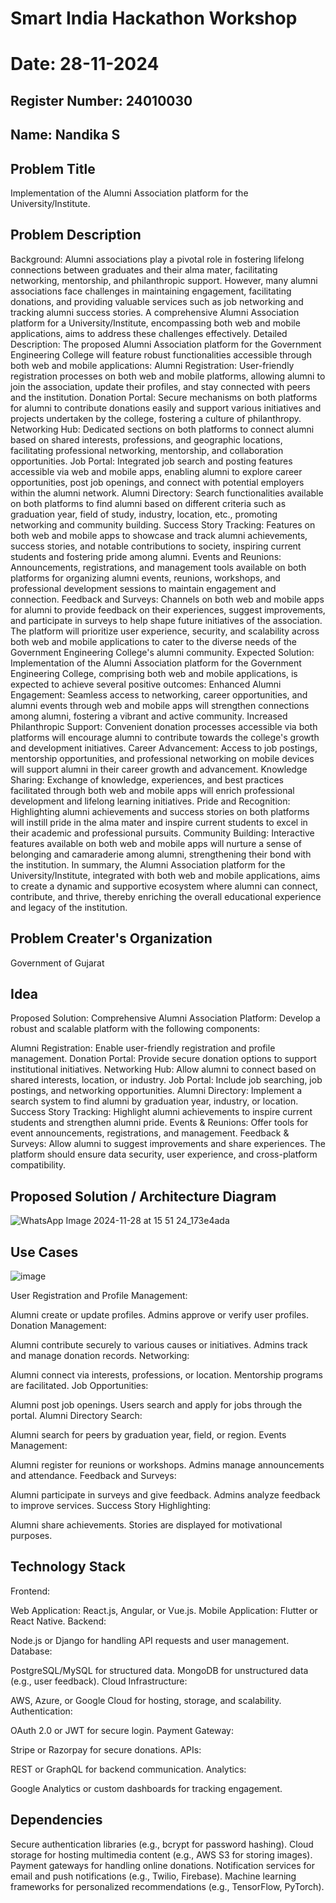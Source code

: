 # Smart India Hackathon Workshop
# Date: 28-11-2024
## Register Number: 24010030
## Name: Nandika S
## Problem Title
Implementation of the Alumni Association platform for the University/Institute.
## Problem Description
Background: Alumni associations play a pivotal role in fostering lifelong connections between graduates and their alma mater, facilitating networking, mentorship, and philanthropic support. However, many alumni associations face challenges in maintaining engagement, facilitating donations, and providing valuable services such as job networking and tracking alumni success stories. A comprehensive Alumni Association platform for a University/Institute, encompassing both web and mobile applications, aims to address these challenges effectively. Detailed Description: The proposed Alumni Association platform for the Government Engineering College will feature robust functionalities accessible through both web and mobile applications: Alumni Registration: User-friendly registration processes on both web and mobile platforms, allowing alumni to join the association, update their profiles, and stay connected with peers and the institution. Donation Portal: Secure mechanisms on both platforms for alumni to contribute donations easily and support various initiatives and projects undertaken by the college, fostering a culture of philanthropy. Networking Hub: Dedicated sections on both platforms to connect alumni based on shared interests, professions, and geographic locations, facilitating professional networking, mentorship, and collaboration opportunities. Job Portal: Integrated job search and posting features accessible via web and mobile apps, enabling alumni to explore career opportunities, post job openings, and connect with potential employers within the alumni network. Alumni Directory: Search functionalities available on both platforms to find alumni based on different criteria such as graduation year, field of study, industry, location, etc., promoting networking and community building. Success Story Tracking: Features on both web and mobile apps to showcase and track alumni achievements, success stories, and notable contributions to society, inspiring current students and fostering pride among alumni. Events and Reunions: Announcements, registrations, and management tools available on both platforms for organizing alumni events, reunions, workshops, and professional development sessions to maintain engagement and connection. Feedback and Surveys: Channels on both web and mobile apps for alumni to provide feedback on their experiences, suggest improvements, and participate in surveys to help shape future initiatives of the association. The platform will prioritize user experience, security, and scalability across both web and mobile applications to cater to the diverse needs of the Government Engineering College's alumni community. Expected Solution: Implementation of the Alumni Association platform for the Government Engineering College, comprising both web and mobile applications, is expected to achieve several positive outcomes: Enhanced Alumni Engagement: Seamless access to networking, career opportunities, and alumni events through web and mobile apps will strengthen connections among alumni, fostering a vibrant and active community. Increased Philanthropic Support: Convenient donation processes accessible via both platforms will encourage alumni to contribute towards the college's growth and development initiatives. Career Advancement: Access to job postings, mentorship opportunities, and professional networking on mobile devices will support alumni in their career growth and advancement. Knowledge Sharing: Exchange of knowledge, experiences, and best practices facilitated through both web and mobile apps will enrich professional development and lifelong learning initiatives. Pride and Recognition: Highlighting alumni achievements and success stories on both platforms will instill pride in the alma mater and inspire current students to excel in their academic and professional pursuits. Community Building: Interactive features available on both web and mobile apps will nurture a sense of belonging and camaraderie among alumni, strengthening their bond with the institution. In summary, the Alumni Association platform for the University/Institute, integrated with both web and mobile applications, aims to create a dynamic and supportive ecosystem where alumni can connect, contribute, and thrive, thereby enriching the overall educational experience and legacy of the institution.
## Problem Creater's Organization
Government of Gujarat

## Idea
Proposed Solution:
  Comprehensive Alumni Association Platform: Develop a robust and scalable platform with the following components:
  
  Alumni Registration: Enable user-friendly registration and profile management.
  Donation Portal: Provide secure donation options to support institutional initiatives.
  Networking Hub: Allow alumni to connect based on shared interests, location, or industry.
  Job Portal: Include job searching, job postings, and networking opportunities.
  Alumni Directory: Implement a search system to find alumni by graduation year, industry, or location.
  Success Story Tracking: Highlight alumni achievements to inspire current students and strengthen alumni pride.
  Events & Reunions: Offer tools for event announcements, registrations, and management.
  Feedback & Surveys: Allow alumni to suggest improvements and share experiences.
  The platform should ensure data security, user experience, and cross-platform compatibility.
  

## Proposed Solution / Architecture Diagram

![WhatsApp Image 2024-11-28 at 15 51 24_173e4ada](https://github.com/user-attachments/assets/2b460ab6-4aa9-4f60-9771-c250aea219e0)

## Use Cases

![image](https://github.com/user-attachments/assets/7ce0853e-9386-4810-9e5f-fabe973621e9)


  User Registration and Profile Management:
  
  Alumni create or update profiles.
  Admins approve or verify user profiles.
  Donation Management:
  
  Alumni contribute securely to various causes or initiatives.
  Admins track and manage donation records.
  Networking:
  
  Alumni connect via interests, professions, or location.
  Mentorship programs are facilitated.
  Job Opportunities:
  
  Alumni post job openings.
  Users search and apply for jobs through the portal.
  Alumni Directory Search:
  
  Alumni search for peers by graduation year, field, or region.
  Events Management:
  
  Alumni register for reunions or workshops.
  Admins manage announcements and attendance.
  Feedback and Surveys:
  
  Alumni participate in surveys and give feedback.
  Admins analyze feedback to improve services.
  Success Story Highlighting:
  
  Alumni share achievements.
  Stories are displayed for motivational purposes.
  
## Technology Stack

  Frontend:
  
  Web Application: React.js, Angular, or Vue.js.
  Mobile Application: Flutter or React Native.
  Backend:
  
  Node.js or Django for handling API requests and user management.
  Database:
  
  PostgreSQL/MySQL for structured data.
  MongoDB for unstructured data (e.g., user feedback).
  Cloud Infrastructure:
  
  AWS, Azure, or Google Cloud for hosting, storage, and scalability.
  Authentication:
  
  OAuth 2.0 or JWT for secure login.
  Payment Gateway:
  
  Stripe or Razorpay for secure donations.
  APIs:
  
  REST or GraphQL for backend communication.
  Analytics:
  
  Google Analytics or custom dashboards for tracking engagement.

## Dependencies

  Secure authentication libraries (e.g., bcrypt for password hashing).
  Cloud storage for hosting multimedia content (e.g., AWS S3 for storing images).
  Payment gateways for handling online donations.
  Notification services for email and push notifications (e.g., Twilio, Firebase).
  Machine learning frameworks for personalized recommendations (e.g., TensorFlow, PyTorch).
  
